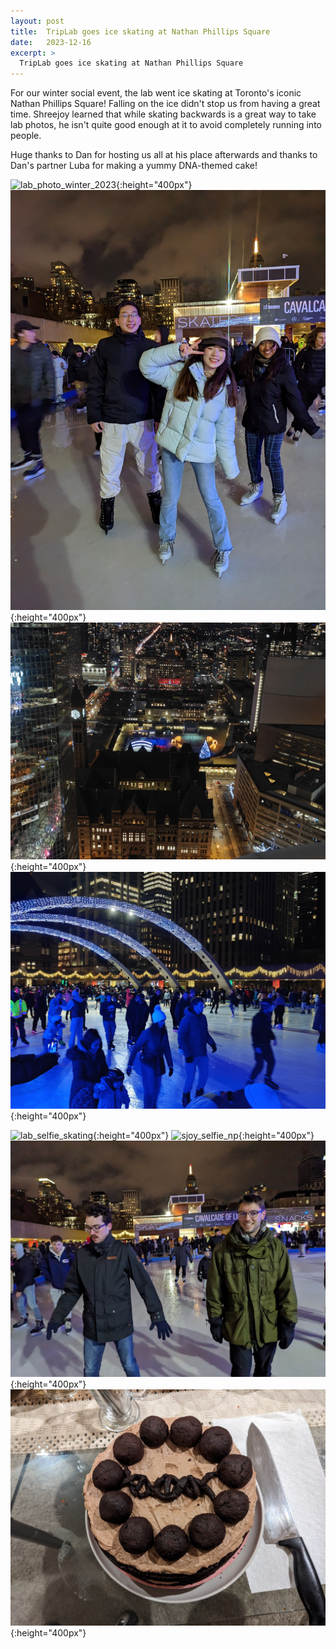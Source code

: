 ```yaml
---
layout: post
title:  TripLab goes ice skating at Nathan Phillips Square
date:   2023-12-16
excerpt: >
  TripLab goes ice skating at Nathan Phillips Square
---
```


For our winter social event, the lab went ice skating at Toronto's iconic Nathan Phillips Square! Falling on the ice didn't stop us from having a great time. Shreejoy learned that while skating backwards is a great way to take lab photos, he isn't quite good enough at it to avoid completely running into people.

Huge thanks to Dan for hosting us all at his place afterwards and thanks to Dan's partner Luba for making a yummy DNA-themed cake! 

![lab_photo_winter_2023](/images/lab_fun/winter_2023/lab_photo_winter_2023.jpg "lab_photo_winter_2023"){:height="400px"}
![ugrads_2023](/images/lab_fun/winter_2023/ugrads_2023.jpg "ugrads_2023"){:height="400px"}
![np_keon_apt](/images/lab_fun/winter_2023/np_keon_apt.jpg "np_keon_apt"){:height="400px"}
![np_side_view](/images/lab_fun/winter_2023/np_side_view.jpg "np_side_view"){:height="400px"}


![lab_selfie_skating](/images/lab_fun/winter_2023/lab_selfie_skating.jpg "lab_selfie_skating"){:height="400px"}
![sjoy_selfie_np](/images/lab_fun/winter_2023/sjoy_selfie_np.jpg "sjoy_selfie_np"){:height="400px"}
![thomas_derek](/images/lab_fun/winter_2023/thomas_derek.jpg "thomas_derek"){:height="400px"}
![dna_cake](/images/lab_fun/winter_2023/dna_cake.jpg "dna_cake"){:height="400px"}
